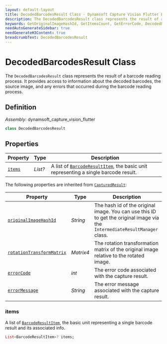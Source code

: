 ```yaml
---
layout: default-layout
title: DecodedBarcodesResult Class - Dynamsoft Capture Vision Flutter Edition
description: The DecodedBarcodesResult class represents the result of a barcode reading process. It provides access to information about the decoded barcodes, the source image, and any errors that occurred during the barcode reading process.
keywords: GetOriginalImageHashId, GetItemsCount, GetErrorCode, DecodedBarcodesResult, api reference, barcode result, capture, flutter
needAutoGenerateSidebar: true
needGenerateH3Content: true
breadcrumbText: DecodedBarcodesResult
---
```


# DecodedBarcodesResult Class

The `DecodedBarcodesResult` class represents the result of a barcode reading process. It provides access to information about the decoded barcodes, the source image, and any errors that occurred during the barcode reading process.

## Definition

*Assembly:* dynamsoft_capture_vision_flutter

```dart
class DecodedBarcodesResult
```

## Properties

| Property | Type | Description |
| -------- | ---- | ----------- |
| [`items`](#items) | *List<BarcodeResultItem>?* | A list of [`BarcodeResultItem`](barcode-result-item.md), the basic unit representing a single barcode result. |

The following properties are inherited from [`CapturedResult`](./capture-vision-router-lite/captured-result.md):

| Property | Type | Description |
| -------- | ---- | ----------- |
| [`originalImageHashId`](#originalimagehashid) | *String* | The hash id of the original image. You can use this ID to get the original image via the `IntermediateResultManager` class. |
| [`rotationTransformMatrix`](#rotationtransformmatrix) |  *Matrix4* | The rotation transformation matrix of the original image relative to the rotated image. |
| [`errorCode`](#errorcode) | *int* | The error code associated with the capture result. |
| [`errorMessage`](#errormessage) | *String* | The error message associated with the capture result. |

### items

A list of [`BarcodeResultItem`](barcode-result-item.md), the basic unit representing a single barcode result and its associated info.

```dart
List<BarcodeResultItem>? items;
```
